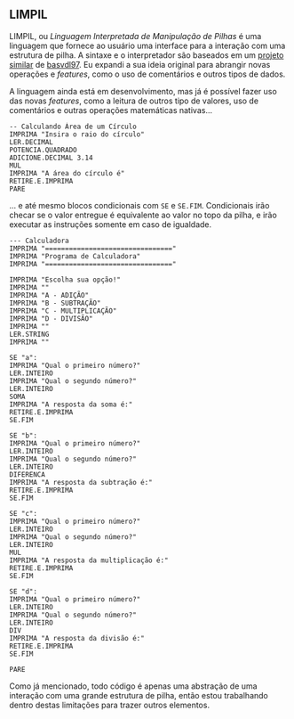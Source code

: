 <h2>LIMPIL</h2>

LIMPIL, ou *Linguagem Interpretada de Manipulação de Pilhas* é uma linguagem que fornece ao usuário uma interface para a interação com uma estrutura de pilha. 
A sintaxe e o interpretador são baseados em um [projeto similar](https://github.com/basvdl97/OLL-Interpreter) de [basvdl97](https://github.com/basvdl97). Eu
expandi a sua ideia original para abrangir novas operações e *features*, como o uso de comentários e outros tipos de dados.

A linguagem ainda está em desenvolvimento, mas já é possível fazer uso das novas *features*, como a leitura
de outros tipo de valores, uso de comentários e outras operações matemáticas nativas...
```
-- Calculando Área de um Círculo
IMPRIMA "Insira o raio do círculo"
LER.DECIMAL
POTENCIA.QUADRADO
ADICIONE.DECIMAL 3.14
MUL
IMPRIMA "A área do círculo é"
RETIRE.E.IMPRIMA
PARE
```

... e até mesmo blocos condicionais com `SE` e `SE.FIM`. Condicionais irão checar se o valor entregue é 
equivalente ao valor no topo da pilha, e irão executar as instruções somente em caso de igualdade.
```
--- Calculadora
IMPRIMA "================================"
IMPRIMA "Programa de Calculadora"
IMPRIMA "================================"

IMPRIMA "Escolha sua opção!"
IMPRIMA ""
IMPRIMA "A - ADIÇÃO"
IMPRIMA "B - SUBTRAÇÃO"
IMPRIMA "C - MULTIPLICAÇÃO"
IMPRIMA "D - DIVISÃO"
IMPRIMA ""
LER.STRING
IMPRIMA ""

SE "a":
IMPRIMA "Qual o primeiro número?"
LER.INTEIRO
IMPRIMA "Qual o segundo número?"
LER.INTEIRO
SOMA
IMPRIMA "A resposta da soma é:"
RETIRE.E.IMPRIMA
SE.FIM

SE "b":
IMPRIMA "Qual o primeiro número?"
LER.INTEIRO
IMPRIMA "Qual o segundo número?"
LER.INTEIRO
DIFERENCA
IMPRIMA "A resposta da subtração é:"
RETIRE.E.IMPRIMA
SE.FIM

SE "c":
IMPRIMA "Qual o primeiro número?"
LER.INTEIRO
IMPRIMA "Qual o segundo número?"
LER.INTEIRO
MUL
IMPRIMA "A resposta da multiplicação é:"
RETIRE.E.IMPRIMA
SE.FIM

SE "d":
IMPRIMA "Qual o primeiro número?"
LER.INTEIRO
IMPRIMA "Qual o segundo número?"
LER.INTEIRO
DIV
IMPRIMA "A resposta da divisão é:"
RETIRE.E.IMPRIMA
SE.FIM

PARE
```

Como já mencionado, todo código é apenas uma abstração de uma interação com uma grande estrutura de pilha, então estou trabalhando dentro destas limitações para trazer outros elementos.